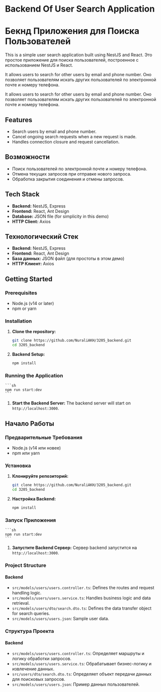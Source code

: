# Backend Of User Search Application

# Бекнд Приложения для Поиска Пользователей

This is a simple user search application built using NestJS and React.
Это простое приложение для поиска пользователей, построенное с использованием NestJS и React.

It allows users to search for other users by email and phone number.
Оно позволяет пользователям искать других пользователей по электронной почте и номеру телефона.

It allows users to search for other users by email and phone number.
Оно позволяет пользователям искать других пользователей по электронной почте и номеру телефона.

## Features

- Search users by email and phone number.
- Cancel ongoing search requests when a new request is made.
- Handles connection closure and request cancellation.

## Возможности

- Поиск пользователей по электронной почте и номеру телефона.
- Отмена текущих запросов при отправке нового запроса.
- Обработка закрытия соединения и отмены запросов.

## Tech Stack

- **Backend:** NestJS, Express
- **Frontend:** React, Ant Design
- **Database:** JSON file (for simplicity in this demo)
- **HTTP Client:** Axios

## Технологический Стек

- **Backend:** NestJS, Express
- **Frontend:** React, Ant Design
- **База данных:** JSON файл (для простоты в этом демо)
- **HTTP Клиент:** Axios

## Getting Started

### Prerequisites

- Node.js (v14 or later)
- npm or yarn

### Installation

1. **Clone the repository:**
   ```sh
   git clone https://github.com/NuraliAKH/3205_backend.git
   cd 3205_backend
   ```
2. **Backend Setup:**
   ```sh
   npm install
   ```

### Running the Application

    ```sh
    npm run start:dev
    ```

1. **Start the Backend Server:**
   The backend server will start on `http://localhost:3000`.

## Начало Работы

### Предварительные Требования

- Node.js (v14 или новее)
- npm или yarn

### Установка

1.  **Клонируйте репозиторий:**

    ```sh
    git clone https://github.com/NuraliAKH/3205_backend.git
    cd 3205_backend
    ```

2.  **Настройка Backend:**

    ```sh
    npm install
    ```

### Запуск Приложения

    ```sh
    npm run start:dev
    ```

1.  **Запустите Backend Сервер:**
    Сервер backend запустится на `http://localhost:3000`.

### Project Structure

#### Backend

- `src/models/users/users.controller.ts`: Defines the routes and request handling logic.
- `src/models/users/users.service.ts`: Handles business logic and data retrieval.
- `src/models/users/dto/search.dto.ts`: Defines the data transfer object for search queries.
- `src/models/users/users.json`: Sample user data.

### Структура Проекта

#### Backend

- `src/models/users/users.controller.ts`: Определяет маршруты и логику обработки запросов.
- `src/models/users/users.service.ts`: Обрабатывает бизнес-логику и извлечение данных.
- `src/users/dto/search.dto.ts`: Определяет объект передачи данных для поисковых запросов.
- `src/models/users/users.json`: Пример данных пользователей.
